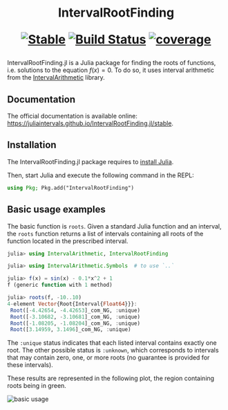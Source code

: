 <h1 align="center">
IntervalRootFinding

[![Stable](https://img.shields.io/badge/docs-stable-blue.svg)](https://juliaintervals.github.io/IntervalRootFinding.jl/stable)
[![Build Status](https://github.com/JuliaIntervals/IntervalRootFinding.jl/workflows/CI/badge.svg)](https://github.com/JuliaIntervals/IntervalRootFinding.jl/actions/workflows/CI.yml)
[![coverage](https://codecov.io/gh/JuliaIntervals/IntervalRootFinding.jl/branch/master/graph/badge.svg)](https://codecov.io/gh/JuliaIntervals/IntervalRootFinding.jl)
</h1>

IntervalRootFinding.jl is a Julia package for finding the roots of functions, i.e. solutions to the equation $f(x) = 0$.
To do so, it uses interval arithmetic from the [IntervalArithmetic](https://github.com/JuliaIntervals/IntervalArithmetic.jl) library.

## Documentation

The official documentation is available online: https://juliaintervals.github.io/IntervalRootFinding.jl/stable.

## Installation

The IntervalRootFinding.jl package requires to [install Julia](https://julialang.org/downloads/).

Then, start Julia and execute the following command in the REPL:

```julia
using Pkg; Pkg.add("IntervalRootFinding")
```

## Basic usage examples

The basic function is `roots`. Given a standard Julia function and an interval, the `roots` function returns a list of intervals containing all roots of the function located in the prescribed interval.

```julia
julia> using IntervalArithmetic, IntervalRootFinding

julia> using IntervalArithmetic.Symbols  # to use `..`

julia> f(x) = sin(x) - 0.1*x^2 + 1
f (generic function with 1 method)

julia> roots(f, -10..10)
4-element Vector{Root{Interval{Float64}}}:
 Root([-4.42654, -4.42653]_com_NG, :unique)
 Root([-3.10682, -3.10681]_com_NG, :unique)
 Root([-1.08205, -1.08204]_com_NG, :unique)
 Root([3.14959, 3.1496]_com_NG, :unique)
```

The `:unique` status indicates that each listed interval contains exactly one root. The other possible status is `:unknown`, which corresponds to intervals that may contain zero, one, or more roots (no guarantee is provided for these intervals).

These results are represented in the following plot, the region containing roots being in green.

![basic usage](docs/src/basic_usage.png)
